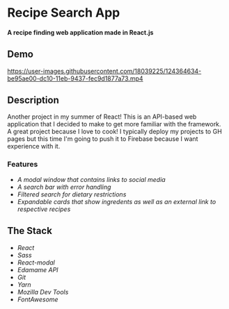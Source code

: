 # Recipe Search App
#### A recipe finding web application made in React.js

## Demo
https://user-images.githubusercontent.com/18039225/124364634-be95ae00-dc10-11eb-9437-fec9d1877a73.mp4

## Description
Another project in my summer of React! This is an API-based web application that I decided to make to get more familiar with the framework. A great project because I love to cook! I typically deploy my projects to GH pages but this time I'm going to push it to Firebase because I want experience with it. 
### Features
* *A modal window that contains links to social media*
* *A search bar with error handling*
* *Filtered search for dietary restrictions*
* *Expandable cards that show ingredents as well as an external link to respective recipes*

## The Stack
* *React*
* *Sass*
* *React-modal*
* *Edamame API*
* *Git*
* *Yarn*
* *Mozilla Dev Tools*
* *FontAwesome*
